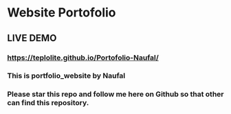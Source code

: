 # Website Portofolio
## LIVE DEMO
### https://teplolite.github.io/Portofolio-Naufal/
### This is portfolio_website by Naufal
### Please star this repo and follow me here on Github so that other can find this repository.
